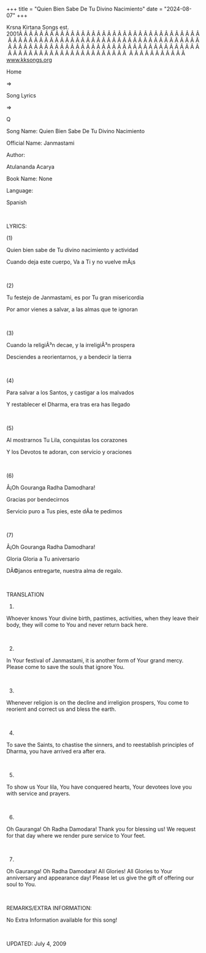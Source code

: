 +++ 
title = "Quien Bien Sabe De Tu Divino Nacimiento"
date = "2024-08-07"
+++

Krsna Kirtana Songs
est. 2001Â Â Â Â Â Â Â Â Â Â Â Â Â Â Â Â Â Â Â Â Â Â Â Â Â Â Â Â Â Â Â Â Â Â Â Â Â Â Â Â Â Â Â Â Â Â Â Â Â Â Â Â Â Â Â Â Â Â Â Â Â Â Â Â Â Â Â Â Â Â Â Â Â Â Â Â Â Â Â Â Â Â Â Â Â Â Â Â Â Â Â Â Â Â Â Â Â Â Â Â Â Â Â Â Â Â Â Â Â Â Â Â Â Â Â Â Â Â Â Â Â Â Â Â Â Â Â Â Â Â Â Â  Â Â Â Â Â Â Â Â Â Â Â  
www.kksongs.org








Home
 
⇒
 
Song Lyrics
 
⇒
 
Q


Song
Name: Quien Bien Sabe De Tu Divino Nacimiento


Official
Name: Janmastami


Author:

Atulananda Acarya


Book
Name: None


Language:

Spanish


 


LYRICS:


(1)


Quien
bien sabe de Tu divino nacimiento y actividad


Cuando
deja este cuerpo, Va a Ti y no vuelve mÃ¡s


 


(2)


Tu
festejo de Janmastami, es por Tu gran misericordia


Por
amor vienes a salvar, a las almas que te ignoran


 


(3)


Cuando
la religiÃ³n decae, y la irreligiÃ³n prospera


Desciendes
a reorientarnos, y a bendecir la tierra


 


(4)


Para
 salvar a los Santos, y
castigar a los malvados


Y
restablecer el Dharma, era tras era has llegado


 


(5)


Al
mostrarnos Tu Lila, conquistas los corazones


Y
los Devotos te adoran, con servicio y oraciones


 


(6)


Â¡Oh
Gouranga Radha Damodhara!


Gracias
por bendecirnos


Servicio
puro a Tus pies, este dÃ­a te pedimos


 


(7)


Â¡Oh
Gouranga Radha Damodhara!


Gloria
Gloria a Tu aniversario


DÃ©janos
entregarte, nuestra alma de regalo.


 


TRANSLATION


1)
Whoever knows Your divine birth, pastimes, activities, when they leave their
body, they will come to You and never return back here.


 


2)
In Your festival of Janmastami, it is another form of Your grand mercy. Please
come to save the souls that ignore You.


 


3)
Whenever religion is on the decline and irreligion prospers, You come to
reorient and correct us and bless the earth.


 


4)
To save the Saints, to chastise the sinners, and to reestablish principles of
Dharma, you have arrived era after era.


 


5)
To show us Your lila, You have conquered hearts, Your devotees love you with
service and prayers.


 


6)
Oh Gauranga! Oh Radha Damodara! Thank you for blessing us! We request for that
day where we render pure service to Your feet.


 


7)
Oh Gauranga! Oh Radha Damodara! All Glories! All Glories to Your anniversary
and appearance day! Please let us give the gift of offering our soul to You.


 


REMARKS/EXTRA
INFORMATION:


No
Extra Information available for this song!


 


UPDATED:
 July 4, 2009